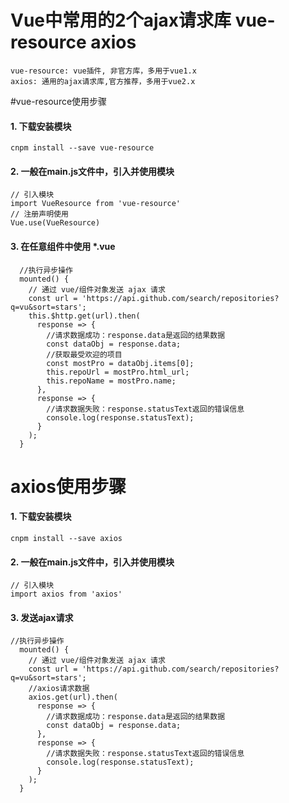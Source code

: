 # Vue中常用的2个ajax请求库  vue-resource axios
    vue-resource: vue插件, 非官方库，多用于vue1.x
    axios: 通用的ajax请求库,官方推荐，多用于vue2.x

#vue-resource使用步骤
#### 1. 下载安装模块
    cnpm install --save vue-resource
#### 2. 一般在main.js文件中，引入并使用模块
    // 引入模块
    import VueResource from 'vue-resource'
    // 注册声明使用
    Vue.use(VueResource)
#### 3. 在任意组件中使用 *.vue        
```
  //执行异步操作
  mounted() {
    // 通过 vue/组件对象发送 ajax 请求
    const url = 'https://api.github.com/search/repositories?q=vu&sort=stars';
    this.$http.get(url).then(
      response => {
        //请求数据成功：response.data是返回的结果数据
        const dataObj = response.data;
        //获取最受欢迎的项目
        const mostPro = dataObj.items[0];
        this.repoUrl = mostPro.html_url;
        this.repoName = mostPro.name;
      },
      response => {
        //请求数据失败：response.statusText返回的错误信息
        console.log(response.statusText);
      }
    );
  }
```            

# axios使用步骤
#### 1. 下载安装模块
    cnpm install --save axios  
#### 2. 一般在main.js文件中，引入并使用模块
    // 引入模块
    import axios from 'axios'
#### 3. 发送ajax请求   
```
//执行异步操作
  mounted() {
    // 通过 vue/组件对象发送 ajax 请求
    const url = 'https://api.github.com/search/repositories?q=vu&sort=stars';
    //axios请求数据
    axios.get(url).then(
      response => {
        //请求数据成功：response.data是返回的结果数据
        const dataObj = response.data;
      },
      response => {
        //请求数据失败：response.statusText返回的错误信息
        console.log(response.statusText);
      }
    );
  }
```        
        

      